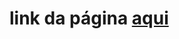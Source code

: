 <h1>link da página <a href="https://italomirandasantiago.github.io/cervejaria_landing_page/landing_page/" target="_black">aqui</a></h1>
